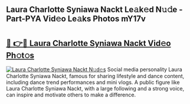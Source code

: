 ## Laura Charlotte Syniawa Nackt Le𝚊k𝚎d N𝚞𝚍e - Part-PYA Vid𝚎o Le𝚊ks Photos mY17v

# <h2><a href="http://fb9iuxp.evod.top/?m=Laura+Charlotte+Syniawa+Nackt">🔗 👉🔴 Laura Charlotte Syniawa Nackt Vid𝚎o Ph𝚘t𝚘s</a></h2>

[![Laura Charlotte Syniawa Nackt N𝚞d𝚎s](https://i.imgur.com/8V9OHl7.gif)](http://fb9iuxp.evod.top/?m=Laura+Charlotte+Syniawa+Nackt)
Social media personality Laura Charlotte Syniawa Nackt, famous for sharing lifestyle and dance content, including dance trend performances and mini vlogs. A public figure like Laura Charlotte Syniawa Nackt, with a large following and a strong voice, can inspire and motivate others to make a difference. 
